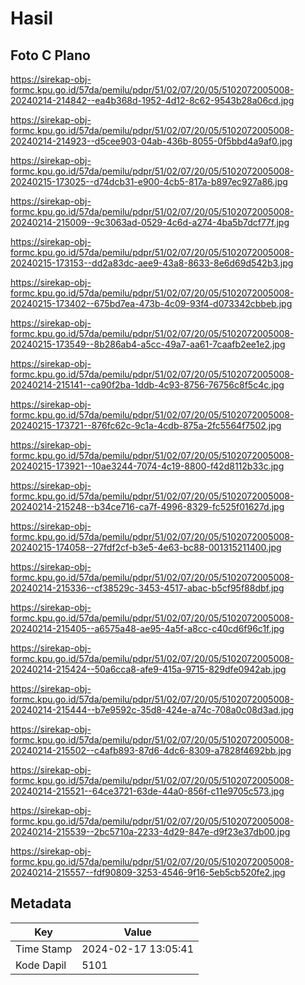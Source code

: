 # Hasil

## Foto C Plano

https://sirekap-obj-formc.kpu.go.id/57da/pemilu/pdpr/51/02/07/20/05/5102072005008-20240214-214842--ea4b368d-1952-4d12-8c62-9543b28a06cd.jpg

https://sirekap-obj-formc.kpu.go.id/57da/pemilu/pdpr/51/02/07/20/05/5102072005008-20240214-214923--d5cee903-04ab-436b-8055-0f5bbd4a9af0.jpg

https://sirekap-obj-formc.kpu.go.id/57da/pemilu/pdpr/51/02/07/20/05/5102072005008-20240215-173025--d74dcb31-e900-4cb5-817a-b897ec927a86.jpg

https://sirekap-obj-formc.kpu.go.id/57da/pemilu/pdpr/51/02/07/20/05/5102072005008-20240214-215009--9c3063ad-0529-4c6d-a274-4ba5b7dcf77f.jpg

https://sirekap-obj-formc.kpu.go.id/57da/pemilu/pdpr/51/02/07/20/05/5102072005008-20240215-173153--dd2a83dc-aee9-43a8-8633-8e6d69d542b3.jpg

https://sirekap-obj-formc.kpu.go.id/57da/pemilu/pdpr/51/02/07/20/05/5102072005008-20240215-173402--675bd7ea-473b-4c09-93f4-d073342cbbeb.jpg

https://sirekap-obj-formc.kpu.go.id/57da/pemilu/pdpr/51/02/07/20/05/5102072005008-20240215-173549--8b286ab4-a5cc-49a7-aa61-7caafb2ee1e2.jpg

https://sirekap-obj-formc.kpu.go.id/57da/pemilu/pdpr/51/02/07/20/05/5102072005008-20240214-215141--ca90f2ba-1ddb-4c93-8756-76756c8f5c4c.jpg

https://sirekap-obj-formc.kpu.go.id/57da/pemilu/pdpr/51/02/07/20/05/5102072005008-20240215-173721--876fc62c-9c1a-4cdb-875a-2fc5564f7502.jpg

https://sirekap-obj-formc.kpu.go.id/57da/pemilu/pdpr/51/02/07/20/05/5102072005008-20240215-173921--10ae3244-7074-4c19-8800-f42d8112b33c.jpg

https://sirekap-obj-formc.kpu.go.id/57da/pemilu/pdpr/51/02/07/20/05/5102072005008-20240214-215248--b34ce716-ca7f-4996-8329-fc525f01627d.jpg

https://sirekap-obj-formc.kpu.go.id/57da/pemilu/pdpr/51/02/07/20/05/5102072005008-20240215-174058--27fdf2cf-b3e5-4e63-bc88-001315211400.jpg

https://sirekap-obj-formc.kpu.go.id/57da/pemilu/pdpr/51/02/07/20/05/5102072005008-20240214-215336--cf38529c-3453-4517-abac-b5cf95f88dbf.jpg

https://sirekap-obj-formc.kpu.go.id/57da/pemilu/pdpr/51/02/07/20/05/5102072005008-20240214-215405--a6575a48-ae95-4a5f-a8cc-c40cd6f96c1f.jpg

https://sirekap-obj-formc.kpu.go.id/57da/pemilu/pdpr/51/02/07/20/05/5102072005008-20240214-215424--50a6cca8-afe9-415a-9715-829dfe0942ab.jpg

https://sirekap-obj-formc.kpu.go.id/57da/pemilu/pdpr/51/02/07/20/05/5102072005008-20240214-215444--b7e9592c-35d8-424e-a74c-708a0c08d3ad.jpg

https://sirekap-obj-formc.kpu.go.id/57da/pemilu/pdpr/51/02/07/20/05/5102072005008-20240214-215502--c4afb893-87d6-4dc6-8309-a7828f4692bb.jpg

https://sirekap-obj-formc.kpu.go.id/57da/pemilu/pdpr/51/02/07/20/05/5102072005008-20240214-215521--64ce3721-63de-44a0-856f-c11e9705c573.jpg

https://sirekap-obj-formc.kpu.go.id/57da/pemilu/pdpr/51/02/07/20/05/5102072005008-20240214-215539--2bc5710a-2233-4d29-847e-d9f23e37db00.jpg

https://sirekap-obj-formc.kpu.go.id/57da/pemilu/pdpr/51/02/07/20/05/5102072005008-20240214-215557--fdf90809-3253-4546-9f16-5eb5cb520fe2.jpg


## Metadata

| Key        | Value               |
| ---------- | ------------------- |
| Time Stamp | 2024-02-17 13:05:41 |
| Kode Dapil | 5101                |




